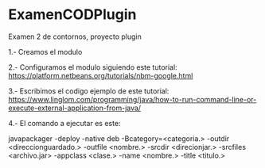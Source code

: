 # ExamenCODPlugin
Examen 2 de contornos, proyecto plugin

1.- Creamos el modulo

2.- Configuramos el modulo siguiendo este tutorial: https://platform.netbeans.org/tutorials/nbm-google.html

3.- Escribimos el codigo ejemplo de este tutorial: https://www.linglom.com/programming/java/how-to-run-command-line-or-execute-external-application-from-java/

4.- El comando a ejecutar es este: 

  javapackager -deploy -native deb 
  -Bcategory=<categoria.> -outdir <direccionguardado.> -outfile <nombre.> 
  -srcdir <direcionjar.> -srcfiles <archivo.jar> 
  -appclass <clase.> 
  -name <nombre.> -title <titulo.>
